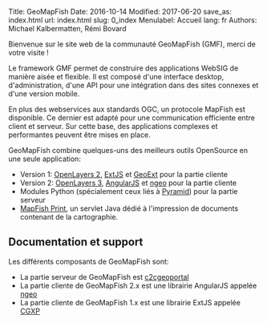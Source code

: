 Title: GeoMapFish
Date: 2016-10-14
Modified: 2017-06-20
save_as: index.html
url: index.html
slug: 0_index
Menulabel: Accueil
lang: fr
Authors: Michael Kalbermatten, Rémi Bovard

Bienvenue sur le site web de la communauté GeoMapFish (GMF), merci de votre visite !

Le framework GMF permet de construire des applications WebSIG de manière aisée et flexible.
Il est composé d'une interface desktop, d'administration, d'une API pour une intégration
dans des sites connexes et d'une version mobile.

En plus des webservices aux standards OGC, un protocole MapFish est disponible. Ce dernier
est adapté pour une communication efficiente entre client et serveur. Sur cette base, des applications
complexes et performantes peuvent être mises en place.

GeoMapFish combine quelques-uns des meilleurs outils OpenSource en une seule application:

* Version 1: [OpenLayers 2](http://openlayers.org/two), [ExtJS](http://docs.sencha.com/extjs/3.4.0/) et [GeoExt](http://geoext.org/v1/) pour la partie cliente
* Version 2: [OpenLayers 3](http://openlayers.org), [AngularJS](https://angularjs.org/) et [ngeo](https://camptocamp.github.io/ngeo/master/apidoc/index.html) pour la partie cliente
* Modules Python (spécialement ceux liés à [Pyramid](http://www.pylonsproject.org/)) pour la partie serveur
* [MapFish Print](http://mapfish.github.io/mapfish-print-doc/#/overview), un servlet Java dédié à l'impression de documents contenant de la cartographie.

## Documentation et support

Les différents composants de GeoMapFish sont:

* La partie serveur de GeoMapFish est [c2cgeoportal](https://github.com/camptocamp/c2cgeoportal) 
* La partie cliente de GeoMapFish 2.x est une librairie AngularJS appelée [ngeo](https://github.com/camptocamp/ngeo)
* La partie cliente de GeoMapFish 1.x est une librairie ExtJS appelée [CGXP](https://github.com/camptocamp/cgxp)
